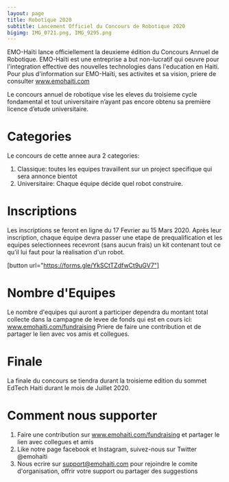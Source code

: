 ```yaml
---
layout: page
title: Robotique 2020
subtitle: Lancement Officiel du Concours de Robotique 2020
bigimg: IMG_0721.png, IMG_9295.png
---
```


EMO-Haïti lance officiellement la deuxieme édition du Concours Annuel de Robotique. 
EMO-Haïti est une entreprise a but non-lucratif qui oeuvre pour l'integration
effective des nouvelles technologies dans l'education en Haiti. Pour plus 
d'information sur EMO-Haïti, ses activites et sa vision, priere de consulter
<a href="https://www.emohaiti.com">www.emohaiti.com</a> 

Le concours annuel de robotique vise les eleves du troisieme cycle
 fondamental et tout universitaire n’ayant pas encore obtenu sa première 
 licence d’etude universitaire.
 
# Categories 
Le concours de cette annee aura 2 categories:
1. Classique: toutes les equipes travaillent sur un project specifique qui sera
annonce bientot
2. Universitaire: Chaque équipe décide quel robot construire.

# Inscriptions
Les inscriptions se feront en ligne du 17 Fevrier au 15 Mars 2020. 
Après leur inscription, chaque équipe devra passer une etape de prequalification
et les equipes selectionnees recevront (sans aucun frais) un kit contenant
tout ce qu’il lui faut pour la réalisation d'un robot.

[button url="https://forms.gle/YkSCtTZdfwCt9uGV7"]


# Nombre d'Equipes
Le nombre d'equipes qui auront a participer dependra du montant total collecte
dans la campagne de levee de fonds qui est en cours ici: www.emohaiti.com/fundraising
Priere de faire une contribution et de partager le lien avec vos amis et collegues.

# Finale

La finale du concours se tiendra durant la troisieme edition du sommet EdTech Haiti 
durant le mois de Juillet 2020.

# Comment nous supporter

1. Faire une contribution sur <a href="https://www.emohaiti.com/fundraising">www.emohaiti.com/fundraising</a> et partager le lien avec 
collegues et amis 
2. Like notre page facebook et Instagram, suivez-nous sur Twitter @emohaiti
3. Nous ecrire sur support@emohaiti.com pour rejoindre le comite d'organisation, 
offrir votre support ou partager des suggestions
